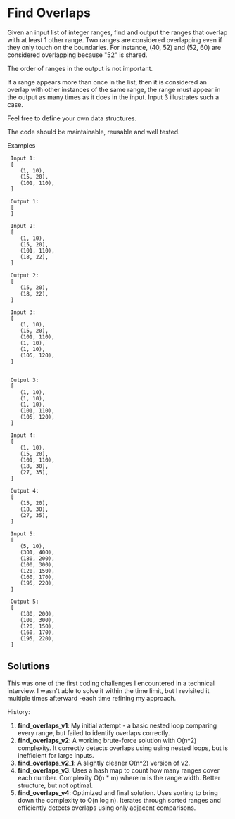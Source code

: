 # Find Overlaps
Given an input list of integer ranges, find and output the ranges that overlap with at least 1 other range.
Two ranges are considered overlapping even if they only touch on the boundaries.
For instance, (40, 52) and (52, 60) are considered overlapping because "52" is shared.

The order of ranges in the output is not important.

If a range appears more than once in the list, then it is considered an overlap with other instances of the
same range, the range must appear in the output as many times as it does in the input.
Input 3 illustrates such a case.

Feel free to define your own data structures.

The code should be maintainable, reusable and well tested.


Examples
```
 Input 1:
 [
    (1, 10),
    (15, 20),
    (101, 110),
 ]

 Output 1:
 [
 ]

 Input 2:
 [
    (1, 10),
    (15, 20),
    (101, 110),
    (18, 22),
 ]

 Output 2:
 [
    (15, 20),
    (18, 22),
 ]

 Input 3:
 [
    (1, 10),
    (15, 20),
    (101, 110),
    (1, 10),
    (1, 10),
    (105, 120),
 ]


 Output 3:
 [
    (1, 10),
    (1, 10),
    (1, 10),
    (101, 110),
    (105, 120),
 ]

 Input 4:
 [
    (1, 10),
    (15, 20),
    (101, 110),
    (18, 30),
    (27, 35),
 ]

 Output 4:
 [
    (15, 20),
    (18, 30),
    (27, 35),
 ]

 Input 5:
 [
    (5, 10),
    (301, 400),
    (180, 200),
    (100, 300),
    (120, 150),
    (160, 170),
    (195, 220),
 ]

 Output 5:
 [
    (180, 200),
    (100, 300),
    (120, 150),
    (160, 170),
    (195, 220),
 ]
 ```
## Solutions

This was one of the first coding challenges I encountered in a technical interview. I wasn't able to solve it within the time limit, but I revisited it multiple times afterward -each time refining my approach.

History:
1. **find_overlaps_v1**: My initial attempt - a basic nested loop comparing every range, but failed to identify overlaps correctly.
2. **find_overlaps_v2**: A working brute-force solution with O(n^2) complexity. It correctly detects overlaps using using nested loops, but is inefficient for large inputs.
3. **find_overlaps_v2_1**: A slightly cleaner O(n^2) version of v2.
4. **find_overlaps_v3**: Uses a hash map to count how many ranges cover each number. Complexity O(n * m) where m is the range width. Better structure, but not optimal.
5. **find_overlaps_v4**: Optimized and final solution. Uses sorting to bring down the complexity to O(n log n). Iterates through sorted ranges and efficiently detects overlaps using only adjacent comparisons.
